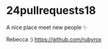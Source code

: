 # 24pullrequests18

A nice place meet new people :sparkles:

Rebecca :)  https://github.com/rubyrox

